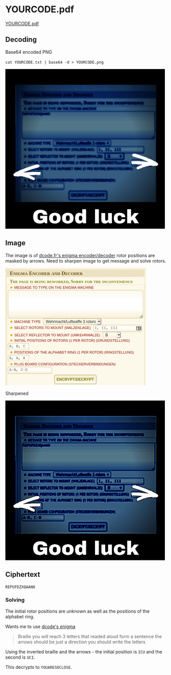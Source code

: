 # YOURCODE.pdf

[YOURCODE.pdf](YOURCODE.pdf)

## Decoding

Base64 encoded PNG

`cat YOURCODE.txt | base64 -d > YOURCODE.png`

![YOURCODE.png](YOURCODE.png)


## Image

The image is of [dcode.fr's enigma encoder/decoder](https://www.dcode.fr/enigma-machine-cipher) rotor positions are masked by arrows. Need to sharpen image to get message and solve rotors.

![dcode enigma](dcode_enigma.png)

Sharpened

![sharpened](sharpened.png)

## Ciphertext

`REPUFDZXQAANO`

### Solving

The initial rotor positions are unknown as well as the positions of the alphabet ring.

Wants me to use [dcode's enigma](https://www.dcode.fr/enigma-machine-cipher)

> Braille you will reach 3 letters that readed aloud form a sentence
> the arrows should be just  a direction you should write the letters

Using the inverted braille and the arrows - the initial position is `ICU` and the second is `UCI`.

This decrypts to `YOUARESOCLOSE`.
